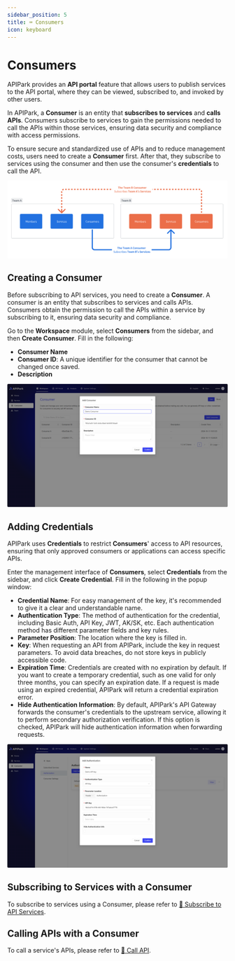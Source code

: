 ```yaml
---
sidebar_position: 5
title: ⌨️ Consumers
icon: keyboard
---
```


# Consumers

APIPark provides an **API portal** feature that allows users to publish services to the API portal, where they can be viewed, subscribed to, and invoked by other users.

In APIPark, a **Consumer** is an entity that **subscribes to services** and **calls APIs**. Consumers subscribe to services to gain the permissions needed to call the APIs within those services, ensuring data security and compliance with access permissions.

To ensure secure and standardized use of APIs and to reduce management costs, users need to create a **Consumer** first. After that, they subscribe to services using the consumer and then use the consumer's **credentials** to call the API.

![](images/2024-10-28-23-05-08.png)

## Creating a Consumer

Before subscribing to API services, you need to create a **Consumer**. A consumer is an entity that subscribes to services and calls APIs. Consumers obtain the permission to call the APIs within a service by subscribing to it, ensuring data security and compliance.

Go to the **Workspace** module, select **Consumers** from the sidebar, and then **Create Consumer**. Fill in the following:

* **Consumer Name**
* **Consumer ID**: A unique identifier for the consumer that cannot be changed once saved.
* **Description**

![](images/2024-10-28-23-09-51.png)

## Adding Credentials

APIPark uses **Credentials** to restrict **Consumers**' access to API resources, ensuring that only approved consumers or applications can access specific APIs.

Enter the management interface of **Consumers**, select **Credentials** from the sidebar, and click **Create Credential**. Fill in the following in the popup window:

* **Credential Name**: For easy management of the key, it's recommended to give it a clear and understandable name.
* **Authentication Type**: The method of authentication for the credential, including Basic Auth, API Key, JWT, AK/SK, etc. Each authentication method has different parameter fields and key rules.
* **Parameter Position**: The location where the key is filled in.
* **Key**: When requesting an API from APIPark, include the key in request parameters. To avoid data breaches, do not store keys in publicly accessible code.
* **Expiration Time**: Credentials are created with no expiration by default. If you want to create a temporary credential, such as one valid for only three months, you can specify an expiration date. If a request is made using an expired credential, APIPark will return a credential expiration error.
* **Hide Authentication Information**: By default, APIPark's API Gateway forwards the consumer's credentials to the upstream service, allowing it to perform secondary authorization verification. If this option is checked, APIPark will hide authentication information when forwarding requests.

![](images/2024-10-28-23-15-15.png)

## Subscribing to Services with a Consumer

To subscribe to services using a Consumer, please refer to [🔗 Subscribe to API Services](developer_portal.md).

## Calling APIs with a Consumer

To call a service's APIs, please refer to [🔗 Call API](call_api.md).
